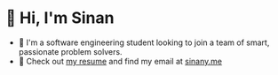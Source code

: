 <h1>👋 Hi, I'm Sinan</h1>

- 🌱 I'm a software engineering student looking to join a team of smart, passionate problem solvers.
- 📄 Check out [my resume](https://sinany.me/Sinan_Yumurtaci_Resume.pdf) and find my email at [sinany.me](sinany.me)
